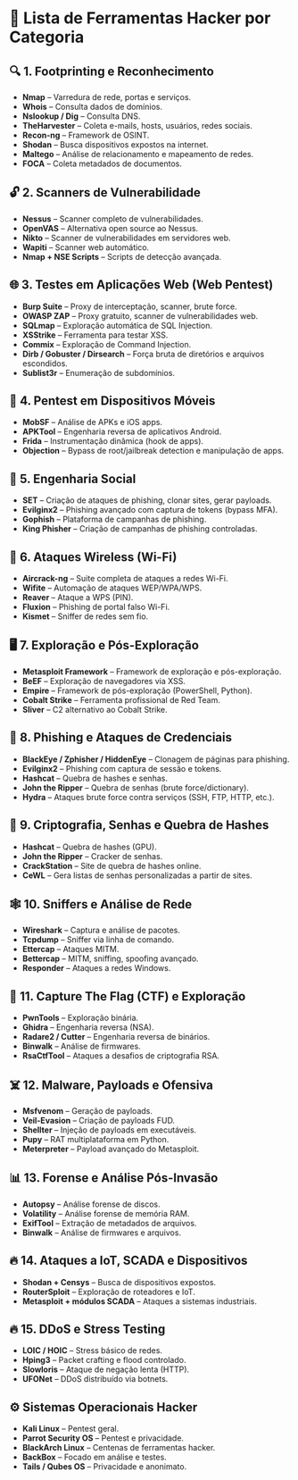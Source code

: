  <h1>🧠 Lista de Ferramentas Hacker por Categoria</h1>

   <h2>🔍 1. Footprinting e Reconhecimento</h2>
    <ul>
        <li><b>Nmap</b> – Varredura de rede, portas e serviços.</li>
        <li><b>Whois</b> – Consulta dados de domínios.</li>
        <li><b>Nslookup / Dig</b> – Consulta DNS.</li>
        <li><b>TheHarvester</b> – Coleta e-mails, hosts, usuários, redes sociais.</li>
        <li><b>Recon-ng</b> – Framework de OSINT.</li>
        <li><b>Shodan</b> – Busca dispositivos expostos na internet.</li>
        <li><b>Maltego</b> – Análise de relacionamento e mapeamento de redes.</li>
        <li><b>FOCA</b> – Coleta metadados de documentos.</li>
    </ul>

   <h2>🔓 2. Scanners de Vulnerabilidade</h2>
    <ul>
        <li><b>Nessus</b> – Scanner completo de vulnerabilidades.</li>
        <li><b>OpenVAS</b> – Alternativa open source ao Nessus.</li>
        <li><b>Nikto</b> – Scanner de vulnerabilidades em servidores web.</li>
        <li><b>Wapiti</b> – Scanner web automático.</li>
        <li><b>Nmap + NSE Scripts</b> – Scripts de detecção avançada.</li>
    </ul>

  <h2>🌐 3. Testes em Aplicações Web (Web Pentest)</h2>
    <ul>
        <li><b>Burp Suite</b> – Proxy de interceptação, scanner, brute force.</li>
        <li><b>OWASP ZAP</b> – Proxy gratuito, scanner de vulnerabilidades web.</li>
        <li><b>SQLmap</b> – Exploração automática de SQL Injection.</li>
        <li><b>XSStrike</b> – Ferramenta para testar XSS.</li>
        <li><b>Commix</b> – Exploração de Command Injection.</li>
        <li><b>Dirb / Gobuster / Dirsearch</b> – Força bruta de diretórios e arquivos escondidos.</li>
        <li><b>Sublist3r</b> – Enumeração de subdomínios.</li>
    </ul>

   <h2>📱 4. Pentest em Dispositivos Móveis</h2>
    <ul>
        <li><b>MobSF</b> – Análise de APKs e iOS apps.</li>
        <li><b>APKTool</b> – Engenharia reversa de aplicativos Android.</li>
        <li><b>Frida</b> – Instrumentação dinâmica (hook de apps).</li>
        <li><b>Objection</b> – Bypass de root/jailbreak detection e manipulação de apps.</li>
    </ul>

   <h2>🧠 5. Engenharia Social</h2>
    <ul>
        <li><b>SET</b> – Criação de ataques de phishing, clonar sites, gerar payloads.</li>
        <li><b>Evilginx2</b> – Phishing avançado com captura de tokens (bypass MFA).</li>
        <li><b>Gophish</b> – Plataforma de campanhas de phishing.</li>
        <li><b>King Phisher</b> – Criação de campanhas de phishing controladas.</li>
    </ul>

   <h2>📡 6. Ataques Wireless (Wi-Fi)</h2>
    <ul>
        <li><b>Aircrack-ng</b> – Suite completa de ataques a redes Wi-Fi.</li>
        <li><b>Wifite</b> – Automação de ataques WEP/WPA/WPS.</li>
        <li><b>Reaver</b> – Ataque a WPS (PIN).</li>
        <li><b>Fluxion</b> – Phishing de portal falso Wi-Fi.</li>
        <li><b>Kismet</b> – Sniffer de redes sem fio.</li>
    </ul>

   <h2>🖥️ 7. Exploração e Pós-Exploração</h2>
    <ul>
        <li><b>Metasploit Framework</b> – Framework de exploração e pós-exploração.</li>
        <li><b>BeEF</b> – Exploração de navegadores via XSS.</li>
        <li><b>Empire</b> – Framework de pós-exploração (PowerShell, Python).</li>
        <li><b>Cobalt Strike</b> – Ferramenta profissional de Red Team.</li>
        <li><b>Sliver</b> – C2 alternativo ao Cobalt Strike.</li>
    </ul>

   <h2>🎣 8. Phishing e Ataques de Credenciais</h2>
    <ul>
        <li><b>BlackEye / Zphisher / HiddenEye</b> – Clonagem de páginas para phishing.</li>
        <li><b>Evilginx2</b> – Phishing com captura de sessão e tokens.</li>
        <li><b>Hashcat</b> – Quebra de hashes e senhas.</li>
        <li><b>John the Ripper</b> – Quebra de senhas (brute force/dictionary).</li>
        <li><b>Hydra</b> – Ataques brute force contra serviços (SSH, FTP, HTTP, etc.).</li>
    </ul>

   <h2>🔐 9. Criptografia, Senhas e Quebra de Hashes</h2>
    <ul>
        <li><b>Hashcat</b> – Quebra de hashes (GPU).</li>
        <li><b>John the Ripper</b> – Cracker de senhas.</li>
        <li><b>CrackStation</b> – Site de quebra de hashes online.</li>
        <li><b>CeWL</b> – Gera listas de senhas personalizadas a partir de sites.</li>
    </ul>

   <h2>🕸️ 10. Sniffers e Análise de Rede</h2>
    <ul>
        <li><b>Wireshark</b> – Captura e análise de pacotes.</li>
        <li><b>Tcpdump</b> – Sniffer via linha de comando.</li>
        <li><b>Ettercap</b> – Ataques MITM.</li>
        <li><b>Bettercap</b> – MITM, sniffing, spoofing avançado.</li>
        <li><b>Responder</b> – Ataques a redes Windows.</li>
    </ul>

   <h2>🚩 11. Capture The Flag (CTF) e Exploração</h2>
    <ul>
        <li><b>PwnTools</b> – Exploração binária.</li>
        <li><b>Ghidra</b> – Engenharia reversa (NSA).</li>
        <li><b>Radare2 / Cutter</b> – Engenharia reversa de binários.</li>
        <li><b>Binwalk</b> – Análise de firmwares.</li>
        <li><b>RsaCtfTool</b> – Ataques a desafios de criptografia RSA.</li>
    </ul>

  <h2>☠️ 12. Malware, Payloads e Ofensiva</h2>
    <ul>
        <li><b>Msfvenom</b> – Geração de payloads.</li>
        <li><b>Veil-Evasion</b> – Criação de payloads FUD.</li>
        <li><b>Shellter</b> – Injeção de payloads em executáveis.</li>
        <li><b>Pupy</b> – RAT multiplataforma em Python.</li>
        <li><b>Meterpreter</b> – Payload avançado do Metasploit.</li>
    </ul>

   <h2>📊 13. Forense e Análise Pós-Invasão</h2>
    <ul>
        <li><b>Autopsy</b> – Análise forense de discos.</li>
        <li><b>Volatility</b> – Análise forense de memória RAM.</li>
        <li><b>ExifTool</b> – Extração de metadados de arquivos.</li>
        <li><b>Binwalk</b> – Análise de firmwares e arquivos.</li>
    </ul>

  <h2>🔥 14. Ataques a IoT, SCADA e Dispositivos</h2>
    <ul>
        <li><b>Shodan + Censys</b> – Busca de dispositivos expostos.</li>
        <li><b>RouterSploit</b> – Exploração de roteadores e IoT.</li>
        <li><b>Metasploit + módulos SCADA</b> – Ataques a sistemas industriais.</li>
    </ul>

   <h2>🔥 15. DDoS e Stress Testing</h2>
    <ul>
        <li><b>LOIC / HOIC</b> – Stress básico de redes.</li>
        <li><b>Hping3</b> – Packet crafting e flood controlado.</li>
        <li><b>Slowloris</b> – Ataque de negação lenta (HTTP).</li>
        <li><b>UFONet</b> – DDoS distribuído via botnets.</li>
    </ul>

  <h2>⚙️ Sistemas Operacionais Hacker</h2>
    <ul>
        <li><b>Kali Linux</b> – Pentest geral.</li>
        <li><b>Parrot Security OS</b> – Pentest e privacidade.</li>
        <li><b>BlackArch Linux</b> – Centenas de ferramentas hacker.</li>
        <li><b>BackBox</b> – Focado em análise e testes.</li>
        <li><b>Tails / Qubes OS</b> – Privacidade e anonimato.</li>
    </ul>
